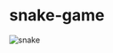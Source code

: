 # snake-game


![snake](https://user-images.githubusercontent.com/20369800/51984957-ad399c00-24c2-11e9-90f3-201eb408bf22.gif)
